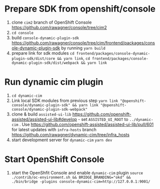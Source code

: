 # Prepare SDK from openshift/console

1. clone `cim2` branch of OpenShift Console https://github.com/rawagner/console/tree/cim2
2. `cd console`
3. build `console-dynamic-plugin-sdk` https://github.com/rawagner/console/tree/cim/frontend/packages/console-dynamic-plugin-sdk by running `yarn build`
4. prepare link for sdk modules `cd frontend/packages/console-dynamic-plugin-sdk/dist/core && yarn link`, `cd frontend/packages/console-dynamic-plugin-sdk/dist/webpack && yarn link`

# Run dynamic cim plugin

1. `cd dynamic-cim`
2. Link local SDK modules from previous step `yarn link "@openshift-console/dynamic-plugin-sdk" && yarn link "@openshift-console/dynamic-plugin-sdk-webpack"`
3. clone & build `assisted-ui-lib` https://github.com/openshift-assisted/assisted-ui-lib#develop - set `ASSISTED_UI_ROOT` to `../dynamic-cim` . Use https://github.com/openshift-assisted/assisted-ui-lib/pull/601 for latest updates with `infra-hosts` branch https://github.com/rawagner/dynamic-cim/tree/infra_hosts
4. start development server for `dynamic-cim` `yarn dev`

# Start OpenShift Console

1. start the OpenShfit Console and enable `dynamic-cim` plugin `source ./contrib/oc-environment.sh && BRIDGE_BRANDING="okd" && ./bin/bridge -plugins console-dynamic-cim=http://127.0.0.1:9001/`
